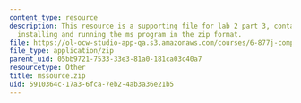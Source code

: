 ```yaml
---
content_type: resource
description: This resource is a supporting file for lab 2 part 3, contains files for
  installing and running the ms program in the zip format.
file: https://ol-ocw-studio-app-qa.s3.amazonaws.com/courses/6-877j-computational-evolutionary-biology-fall-2005/5910364c17a36fca7eb24ab3a36e21b5_mssource.zip
file_type: application/zip
parent_uid: 05bb9721-7533-33e3-81a0-181ca03c40a7
resourcetype: Other
title: mssource.zip
uid: 5910364c-17a3-6fca-7eb2-4ab3a36e21b5
---
```

